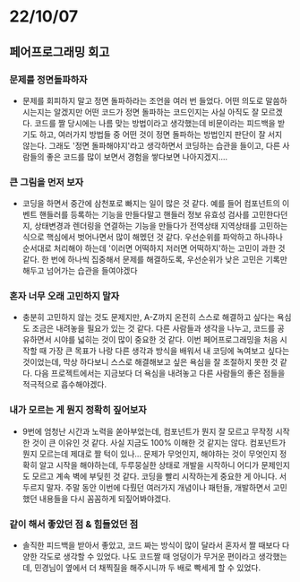 # 22/10/07

## 페어프로그래밍 회고

### 문제를 정면돌파하자

- 문제를 회피하지 말고 정면 돌파하라는 조언을 여러 번 들었다. 어떤 의도로 말씀하시는지는 알겠지만 어떤 코드가 정면 돌파하는 코드인지는 사실 아직도 잘 모르겠다. 코드를 짤 당시에는 나름 맞는 방법이라고 생각했는데 비문이라는 피드백을 받기도 하고, 여러가지 방법들 중 어떤 것이 정면 돌파하는 방법인지 판단이 잘 서지 않는다. 그래도 '정면 돌파해야지'라고 생각하면서 코딩하는 습관을 들이고, 다른 사람들의 좋은 코드를 많이 보면서 경험을 쌓다보면 나아지겠지....

### 큰 그림을 먼저 보자

- 코딩을 하면서 중간에 삼천포로 빠지는 일이 많은 것 같다. 예를 들어 컴포넌트의 이벤트 핸들러를 등록하는 기능을 만들다말고 핸들러 정보 유효성 검사를 고민한다던지, 상태변경과 렌더링을 연결하는 기능을 만들다가 전역상태 지역상태를 고민하는 식으로 핵심에서 벗어나면서 많이 해멨던 것 같다. 우선순위를 파악하고 하나하나 순서대로 처리해야 하는데 '이러면 어떡하지 저러면 어떡하지'하는 고민이 과한 것 같다. 한 번에 하나씩 집중해서 문제를 해결하도록, 우선순위가 낮은 고민은 기록만 해두고 넘어가는 습관을 들여야겠다

### 혼자 너무 오래 고민하지 말자

- 충분히 고민하지 않는 것도 문제지만, A-Z까지 온전히 스스로 해결하고 싶다는 욕심도 조금은 내려놓을 필요가 있는 것 같다. 다른 사람들과 생각을 나누고, 코드를 공유하면서 시야를 넓히는 것이 많이 중요한 것 같다. 이번 페어프로그래밍을 처음 시작할 때 가장 큰 목표가 나랑 다른 생각과 방식을 배워서 내 코딩에 녹여보고 싶다는 것이었는데, 막상 하다보니 스스로 해결해보고 싶은 욕심을 잘 조절하지 못한 것 같다. 다음 프로젝트에서는 지금보다 더 욕심을 내려놓고 다른 사람들의 좋은 점들을 적극적으로 흡수해야겠다.

### 내가 모르는 게 뭔지 정확히 짚어보자

- 9번에 엄청난 시간과 노력을 쏟아부었는데, 컴포넌트가 뭔지 잘 모르고 무작정 시작한 것이 큰 이유인 것 같다. 사실 지금도 100% 이해한 것 같지는 않다. 컴포넌트가 뭔지 모르는데 제대로 짤 턱이 있나... 문제가 무엇인지, 해야하는 것이 무엇인지 정확히 알고 시작을 해야하는데, 두루뭉실한 상태로 개발을 시작하니 어디가 문제인지도 모르고 계속 벽에 부딪힌 것 같다. 코딩을 빨리 시작하는게 중요한 게 아니다. 서두르지 말자. 주말 동안 이번에 다뤘던 여러가지 개념이나 패턴들, 개발하면서 고민했던 내용들을 다시 꼼꼼하게 되짚어봐야겠다. 


### 같이 해서 좋았던 점 & 힘들었던 점

- 솔직한 피드백을 받아서 좋았고, 코드 짜는 방식이 많이 달라서 혼자서 짤 때보다 다양한 각도로 생각할 수 있었다.  나도 코드짤 때 엉덩이가 무거운 편이라고 생각했는데, 민경님이 옆에서 더 채찍질을 해주시니까 두 배로 빡세게 할 수 있었다. 

